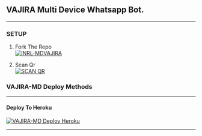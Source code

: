 ## VAJIRA Multi Device Whatsapp Bot.

***

### SETUP

1. Fork The Repo
    <br>
<a href="https://github.com/inrl-official/inrl-bot-md/fork"><img title="INRL-MD" src="https://img.shields.io/badge/FORK INRL-MD-h?color=black&style=for-the-badge&logo=stackshare">VAJIRA</a>

2. Scan Qr
    <br>
<a href="https://upper-romy-inrl-bot.koyeb.app/viwe/friendpage"><img title="SCAN QR" src="https://img.shields.io/badge/GET SESSION-h?color=black&style=for-the-badge&logo=msi"></a>



### VAJIRA-MD Deploy Methods

-------

#### Deploy To Heroku 

<a href="https://vajiratech.github.io/QUEEN-IZUMI-WEB/QUEEN-IZUMI-WEB-main/projects/deployment.html"><img title="VAJIRA-MD Deploy Heroku" src="https://img.shields.io/badge/DEPLOY HEROKU-h?color=black&style=for-the-badge&logo=heroku"></a>


---
